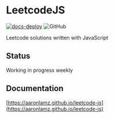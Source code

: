 # LeetcodeJS
[![docs-deploy](https://github.com/aaronlamz/leetcode-js/actions/workflows/docs-deploy.yml/badge.svg)](https://github.com/aaronlamz/leetcode-js/actions/workflows/docs-deploy.yml)
![GitHub](https://img.shields.io/github/license/aaronlamz/leetcode-js?color=%23)

Leetcode solutions written with JavaScript

## Status
Working in progress weekly

## Documentation
[https://aaronlamz.github.io/leetcode-js](https://aaronlamz.github.io/leetcode-js)